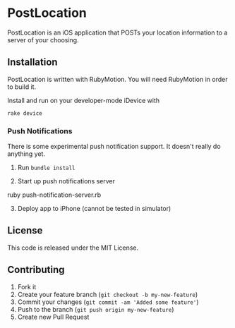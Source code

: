 # PostLocation

PostLocation is an iOS application that POSTs your location information to a server of your choosing.

## Installation

PostLocation is written with RubyMotion.  You will need RubyMotion in order to build it.

Install and run on your developer-mode iDevice with

    rake device

### Push Notifications

There is some experimental push notification support.  It doesn't really do anything yet.

1) Run `bundle install`

2) Start up push notifications server

  ruby push-notification-server.rb

3) Deploy app to iPhone (cannot be tested in simulator)

## License

This code is released under the MIT License.

## Contributing

1. Fork it
2. Create your feature branch (`git checkout -b my-new-feature`)
3. Commit your changes (`git commit -am 'Added some feature'`)
4. Push to the branch (`git push origin my-new-feature`)
5. Create new Pull Request
